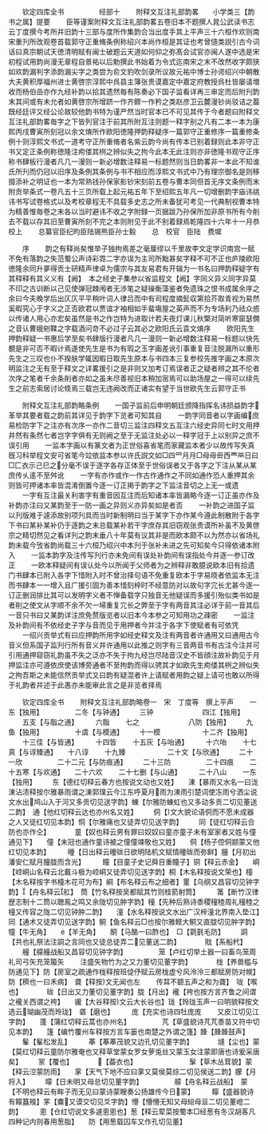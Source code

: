<!-- { "loadSidebar": true } -->
　　钦定四库全书　　　　　经部十
　　附释文互注礼部韵畧　　小学类三【韵书之属】提要
　　臣等谨案附释文互注礼部韵畧五卷旧本不题撰人晁公武读书志云丁度撰今考所并旧韵十三部与度所作集韵合当出度手其上平声三十六桓作欢则南宋重刋所改观卷首载郭守正重脩条例称绍兴本尚作桓是其证也考曾慥类説引古今词话曰真宗朝试天徳清明赋有闽士破题云天道如何仰之弥髙会试官亦闽人遂中选是宋初程试用韵尚漫无章程自景祐以后勅撰此书始着为令式迄南宋之末不改然收字颇狭如欢韵漏判字添韵漏尖字之类尝为俞文豹吹剑录所议故元祐中博士孙谔绍兴中朝散大夫黄积厚福州进士黄啓宗淳熙中呉县主簿张贵谟嘉定中嘉定府教授呉杜皆屡请増收而杨伯嵒亦作九经补韵以拾其遗然毎有陈奏必下国子监看详再三审定而后附刋韵末其间或有未允者如黄啓宗所增跻一作齐鳏一作矜之类赵彦卫云麓漫钞尚驳诘之葢既经廷评又经公论故较他韵书特为谨严然当时官本已不可见其传于今者题曰附释文互注礼部韵畧毎字之下皆列官注于前其所附互注则题一释字别之凡有二本一本为康熙丙戌曹寅所刻冠以余文焴所作欧阳徳隆押韵释疑序一篇郭守正重修序一篇重修条例十则淳熙文书式一道考守正所重脩者名紫云韵今尚有传本已别着録则此本非守正书又定正条例称徳隆注痀偻其栵之辨似失之拘今此本无此注则亦非徳隆书观守正序称书肆板行漫者凡几一漫则一新必增数注释易一标题然则当日韵畧非一本此不知谁氏所刋而仍冠以旧序及条例其条例与书不相应而淳熙文书式中乃有理宗御名是则移掇添补之明证也一本为常熟钱孙保家影钞宋刻前五卷与曹本同但首无序文条例而末附贡举条式一卷凡五十三页所载上起元祐五年下至绍熙五年凡一切增删韵字庙讳祧讳书写试卷格式以及考校章程无不具载多史志之所未备犹可考见一代典制视曹本特为精善惟毎卷之末各以当时避讳不收之字附録一页据跋乃孙保所加非原书所有今削去不载以存其旧至曹寅所刻不完之本则附见于此不别着録焉乾隆四十六年十一月恭校上
　　总纂官臣纪昀臣陆锡熊臣孙士毅
　　总　校官　臣陆　费墀

　　序
　　韵之有释尚矣惟举子独拘焉差之毫厘缪以千里故李文定学识南宫一赋不免有落韵之失范蜀公声诗彩霓二字亦误为主司所黜甚矣字释不可不正也庐陵欧阳徳隆余同升夣得贡士研精声律卓为儒宗与其友易君有开辑为一书名曰押韵释疑字有其释释有其义义有【阙】　本之经史子集参以省监程文【阙】字同义异义同字异莫不印之古训断以己见使弹冠棘闱者无渉笔之疑操衡藻鉴者免遗珠之恨书成属余序之余曰今夫晚学后出仄仄平平稍叶词人律吕而中有司程度摘髭収第拾芥取青视为易然奚暇究心于字义之正否欧君以贾谊才袖相如手蜚塲屋之英声而不为专场利乃祛众惑以传诸人用心亦宏矣虽然是书之作岂特为进取计若夫夜灯课儿秋檠对简听寒窗瑟僩之音认曹娥剜鞣之字载酒问竒不必过子云其必之欧阳氏云袁文焴序
　　欧阳先生押韵释疑一书惠后学至矣书肆版行漫者凡几一漫则一新必增数注释易一标题以快先覩是非可否不暇计焉遂使先生是书为有瑕之玉字画差讹引事重复音注脱漏所以重形先生之三叹也仆不揆肤学辄因暇日取先生原本与书四本三复参校先推字画之本原次明监注之无有至于释文之详畧援引之是非则又加考订焉误者正之疑者辨之其不伦者次序之笔者千余条削者亦如之虽未尽善视旧本稍加宻焉可以助场屋之一得可以续先生之前志索居讨论倐焉三载岂无违阙改而正诸实有望于当世欧先生云郭守正书

　　附释文互注礼部韵略条例
　　一国子监前后申明朝廷颁降指挥名讳损益韵字革举其要者载之韵前其详见于韵字下览者可知其自
　　一韵字同音者以字画编庶易检防字下之注亦有次序一亦作二音切三监注四释文五互注六经史异同七时文用押井然有条然七者岂字字俱有无则阙之至于无监注处必以一释字冠于上以别异之庶不误引用
　　一监本字画以有篆文者为正世俗喜省笔而家藏监本者少以故传写失真旣习科举程文安可省笔今竝依监本参以许氏説文如□四罒月月□母毋毌西覀襾日曰□匚衣示己巳之分毫不误于逐字各存正体至于世俗误者又于各字之下注从某从某庶传乆逺不至舛讹
　　一字有亦作或作一作古作通作之不同如通作恐人重押其余则皆可押诸本率皆混淆倒置今逐一订正掲于韵字之下监注音切之上无一或遗
　　一字有互注最关利害字有重音因互注而后知诸本率皆漏略今逐一订正虽亦作及补韵亦注曰又某韵至于一防一画之异则义亦异矣如是者否
　　一补韵之进国子监以刋版难于遽添故别项刋具而当时新制明曰当于某字下亦作某今遵此制散附于各字下书曰某补某补仍于逐韵之末总载某补若干字庶存其旧窃观张贵谟所补虽不及黄啓宗之精切然见之看详刋之韵末垂八十年莫有议其非是而欧本颇不以为然亦以省场礼韵未载今攷省韵尚载三十六桓乃绍兴中本刋于张补未进之先可知矣今只得依诸本附入
　　一监本韵字及注传写刋行亦未免间有误处补韵间有误指处今并逐一参订改正
　　一欧本释疑间有误认处今以所闻于父师者为之辨释非敢臆说欧本旧有拾遗门书肆本已附入各字下惜附入时不曾治择句语不免重复欧本于字易晓者依监本无注而书肆本一一增入且广援引固为善本惜刻梓时不经意防对以故句字宂长尤甚今逐一订正删润排比其可以发明字义者不惮备载字只独音无他疑误而多援引殆似类书如是者削之使文从字顺不余不欠一埽重复宂长之弊至于字有两音其注必详于前一音其后一音只书曰又某韵详注庶免赘版览者以旧本今本参之可知用功之疎密
　　一监注及补韵间有不依经史子字与音而见于用押者今并注于各字下使赋者有可依凭
　　一绍兴贡举式有曰应押韵所用字如经史释文及注有两音者许通用又曰通用古今音义但系国子监刋行所有音义并许通用以此推之则字有三音两音书有古注今注并可引用通押窥窃礼韵虽不失之泛亦不失于拘九经岂尽陆音汉史不皆顔注故补韵见于月押监注亦可遵依庶使该博旁通者不至拘韵而得以骋其才如欧先生痀偻其栵之辨似失之拘吾斯之未能信然贡举式又曰韵有疑混者许上请赋者用韵之疑上请可也敢以所得于礼韵者幷述于此愚亦未能审此言之是非览者择焉

　　钦定四库全书
　　附释文互注礼部韵略卷一　宋　丁度等　撰上平声
　　一东【独用】　　　　　二冬【与钟通】
　　三钟　　　　　　　四江【独用】
　　五支【与脂之通】　　　六脂
　　七之　　　　　　　八防【独用】
　　九鱼【独用】　　　　　十虞【与模通】
　　十一模　　　　　　十二齐【独用】
　　十三佳【与皆通】　　　十四皆
　　十五灰【与咍通】　　　十六咍
　　十七真【与谆臻通】　　十八谆
　　十九臻　　　　　　二十文【与欣通】
　　二十一欣　　　　　二十二元【与防痕通】
　　二十三防　　　　　二十四痕
　　二十五寒【与欢通】　　二十六欢
　　二十七删【与山通】　　　二十八山
　　一东【独用】
　　东【德红切释云春方也按说文动也又姓】　　涷【暴雨又水名一曰泷涷沾渍释按尔雅暴雨谓之涷郭璞云今江东呼夏月雨为涷雨引楚词使冻雨兮洒尘说文水出鸠山入于河又多贡切见送字韵】蝀【尔雅防蝀虹也又多动多贡二切见董送二韵】　通【他红切释云达也亦州名又姓】
　　侗【文大貌论语侗而不愿未成器之人又徒红切见本韵】恫【尔雅痛也又徒弄切见送字韵】
　　同【徒红切释云合防也亦作仝】　　　　童【奴也释云男有罪曰奴奴曰童亦童子未有室家者又姓与僮通见下】　　僮【未冠也通作童诗被之僮僮竦敬也又姓】　　侗【杨子倥侗颛蒙又他红切见本韵】　　　曈【日出释云曈昽日欲明陆机文赋情曈昽而弥鲜】朣【月初出潘安仁赋月朣胧而含光】　　　瞳【目童子史记舜目重瞳子】铜【释云赤金】　　峒【崆峒山名释云北戴斗极为崆峒又徒弄切见送字韵】桐【木名释按说文荣也】橦【木名释按字书橦木花可为布】絧【布名释云布之细者】罿【乌纲又昌容切见钟字韵】【舟名释云舡】　筒【竹名释按吴都赋其竹则桂箭射筒】　　　筩【断竹汉律歴志制十二筒以聴鳯之鸣又余陇切见肿字韵】穜【先种后熟诗黍稷穜稑周礼穜稑之穜又传容之陇二切见钟肿二韵】　　潼【水名释按说文水出广汉梓潼北界南入垫江】　　同【通术又徒弄切见送字韵】鲖【鱼名释云□也按尔雅鲣大鲖又直胧切见肿字韵】犝【牛无角】　　【羊无角】　　酮【马酪一曰酢也】　□【氋氃毛防】
　　詷【共也礼祭法注詷之言同也又徒总徒弄二见董送二韵】　　　　戙【系船杙】
　　艟【艨艟战船又昌容切见钟字韵】　　　　　笼【卢红切举土器一曰畜鸟笼周礼司弓矢充笼箙矢
　　注盛矢物竹为之又力董切见董字韵】　　　　栊【养兽槛与防通见下】防【房室之疏通作栊释按班偼伃赋云房栊虚兮风泠泠三都赋房防对幌】　　防【穧也一曰禾病】　聋【释按文无闻也左
　　传耳不聼五声之和为聋】　咙【喉也】　　　　昽【日出又力董切见董字韵】胧【月出】襱【袴也按方言齐鲁之间谓之襱关西谓之袴】　　豅【大谷释按文云大长谷也】珑【玲珑玉声一曰明貌释按文选云瑚幽茂而玲珑】　砻【磨也】　　　庞【充实也诗四牡庞庞
　　又皮江切见江字韵】　　蓬【蒲红切释云蒿也亦州名】　　　　　芃【草盛貌诗芃芃黍苗又符中切见本韵】　　篷【编竹覆州车释按方言车篓也南楚之外谓之篷】韸【韸韸鼓声】
　　髼【髼松发乱】　　　菶【菶菶茂貌又边孔切见董字韵】　　　　塳【尘也】蒙【莫红切释云童防尔雅奄也又释草堂蒙女罗女萝兎丝又蒙玉女注蒙即唐也诗爰采唐矣】
　　冡【覆也】　　　　【葢衣也】　　　　　　　　髳【草木丛茸貌】蒙【释云涳蒙防雨】　　雺【天气下地不应曰雺又莫侯莫综二切见侯送二韵】朦【月将入】
　　曚【日未明又母总切见董字韵】　　　　　艨【舟名释云战船】　蒙【不明也释云有眸子而无见曰蒙诗蒙瞍奏公扬雄传今日蒙】　　　饛【盛器貌诗有饛簋飱】罞【麋又谟交切见爻字韵】懵【懵懵无知又母縂母亘二切见董嶝二韵】　　　悤【仓红切说文多遽悤悤也】葱【释云荤菜按蜀本□经葱有冬汉胡茖凡四种记内则春用葱脂】　　防【用葱载囚车又作孔切见董】
